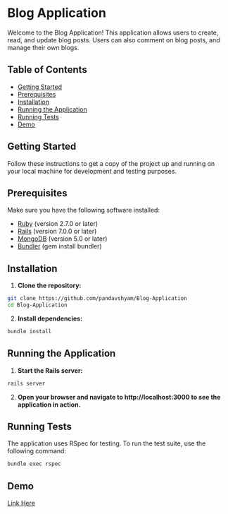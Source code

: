 # Blog Application

Welcome to the Blog Application! This application allows users to create, read, and update blog posts. Users can also comment on blog posts, and manage their own blogs.

## Table of Contents

- [Getting Started](#getting-started)
- [Prerequisites](#prerequisites)
- [Installation](#installation)
- [Running the Application](#running-the-application)
- [Running Tests](#running-tests)
- [Demo](#demo)

## Getting Started

Follow these instructions to get a copy of the project up and running on your local machine for development and testing purposes.

## Prerequisites

Make sure you have the following software installed:

- [Ruby](https://www.ruby-lang.org/en/downloads/) (version 2.7.0 or later)
- [Rails](https://guides.rubyonrails.org/getting_started.html#installing-rails) (version 7.0.0 or later)
- [MongoDB](https://www.mongodb.com/try/download/community) (version 5.0 or later)
- [Bundler](https://bundler.io/) (gem install bundler)

## Installation

1. **Clone the repository:**

```sh
git clone https://github.com/pandavshyam/Blog-Application
cd Blog-Application
```

2. **Install dependencies:**

```sh
bundle install
```

## Running the Application

1. **Start the Rails server:**

```sh
rails server
```

2. **Open your browser and navigate to http://localhost:3000 to see the application in action.**

## Running Tests

The application uses RSpec for testing. To run the test suite, use the following command:

```sh
bundle exec rspec
```

## Demo

[Link Here](https://github.com/pandavshyam/Blog-Application/blob/main/public/non_stop_io_demo_video.mp4)
